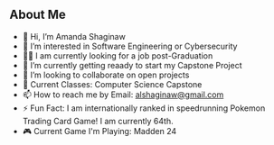 ## About Me

- 👋 Hi, I’m Amanda Shaginaw
- 👀 I’m interested in Software Engineering or Cybersecurity
- 🙋‍♀️ I am currently looking for a job post-Graduation
- 🌱 I’m currently getting reaady to start my Capstone Project
- 💞️ I’m looking to collaborate on open projects
- 📓 Current Classes: Computer Science Capstone
- 📫 How to reach me by Email: alshaginaw@gmail.com
- ⚡ Fun Fact: I am internationally ranked in speedrunning Pokemon Trading Card Game! I am currently 64th.
- 🎮 Current Game I'm Playing: Madden 24
<!---
ashaginaw/ashaginaw is a ✨ special ✨ repository because its `README.md` (this file) appears on your GitHub profile.
You can click the Preview link to take a look at your changes.
--->
